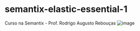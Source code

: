 # semantix-elastic-essential-1
Curso na Semantix - Prof. Rodrigo Augusto Rebouças
![image](https://user-images.githubusercontent.com/27785070/136400541-29304c2e-fa00-4c90-bd7c-05d23fb9aedb.png)

